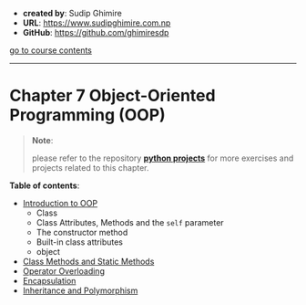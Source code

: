 - **created by**: Sudip Ghimire
- **URL**: https://www.sudipghimire.com.np
- **GitHub**: https://github.com/ghimiresdp

[go to course contents](https://github.com/ghimiresdp/python-notes/)
<hr>

# Chapter 7 Object-Oriented Programming (OOP)

> **Note**:
>
> please refer to the repository
> **[python projects](https://github.com/ghimiresdp/python-projects)** for more
> exercises and projects related to this chapter.
>

**Table of contents**:

- [Introduction to OOP](Chapter-7.1-oop.md)
    - Class
    - Class Attributes, Methods and the `self` parameter
    - The constructor method
    - Built-in class attributes
    - object
- [Class Methods and Static Methods](Chapter-7.2-Class-Methods-and-Static-Methods.md)
- [Operator Overloading](Chapter-7.3-Operator-Overloading.md)
- [Encapsulation](Chapter-7.4-Encapsulation.md)
- [Inheritance and Polymorphism](Chapter-7.5-Inheritance-and-Polymorphism.md)
